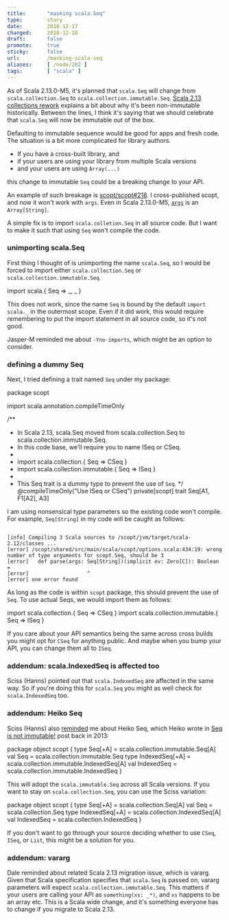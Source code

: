 ```yaml
---
title:       "masking scala.Seq"
type:        story
date:        2018-12-17
changed:     2018-12-18
draft:       false
promote:     true
sticky:      false
url:         /masking-scala-seq
aliases:     [ /node/282 ]
tags:        [ "scala" ]
---
```


  [1]: https://www.scala-lang.org/blog/2017/02/28/collections-rework.html#language-integration
  [218]: https://github.com/scopt/scopt/issues/218
  [args]: https://github.com/scala/scala/blob/v2.13.0-M5/src/library/scala/App.scala#L46
  [11317]: https://github.com/scala/bug/issues/11317
  [heiko]: https://hseeberger.wordpress.com/2013/10/25/attention-seq-is-not-immutable/

As of Scala 2.13.0-M5, it's planned that `scala.Seq` will change from `scala.collection.Seq` to `scala.collection.immutable.Seq`. [Scala 2.13 collections rework][1] explains a bit about why it's been non-immutable historically. Between the lines, I think it's saying that we should celebrate that `scala.Seq` will now be immutable out of the box.

Defaulting to immutable sequence would be good for apps and fresh code. The situation is a bit more complicated for library authors.

- If you have a cross-built library, and
- if your users are using your library from multiple Scala versions
- and your users are using `Array(...)`

this change to immutable `Seq` could be a breaking change to your API.

An example of such breakage is [scopt/scopt#218][218]. I cross-published scopt, and now it won't work with `args`. Even in Scala 2.13.0-M5, [`args`][args] is an `Array[String]`.

A simple fix is to import `scala.colletion.Seq` in all source code. But I want to make it such that using `Seq` won't compile the code.

### unimporting scala.Seq

First thing I thought of is unimporting the name `scala.Seq`, so I would be forced to import either `scala.collection.Seq` or `scala.collection.immutable.Seq`.

<scala>
import scala.{ Seq => _, _ }
</scala>

This does not work, since the name `Seq` is bound by the default `import scala._` in the outermost scope. Even if it did work, this would require remembering to put the import statement in all source code, so it's not good.

Jasper-M reminded me about `-Yno-imports`, which might be an option to consider.

### defining a dummy Seq

Next, I tried defining a trait named `Seq` under my package:

<scala>
package scopt

import scala.annotation.compileTimeOnly

/**
  * In Scala 2.13, scala.Seq moved from scala.collection.Seq to scala.collection.immutable.Seq.
  * In this code base, we'll require you to name ISeq or CSeq.
  *
  * import scala.collection.{ Seq => CSeq }
  * import scala.collection.immutable.{ Seq => ISeq }
  *
  * This Seq trait is a dummy type to prevent the use of `Seq`.
  */
@compileTimeOnly("Use ISeq or CSeq") private[scopt] trait Seq[A1, F1[A2], A3]
</scala>

I am using nonsensical type parameters so the existing code won't compile. For example, `Seq[String]` in my code will be caught as follows:

<code>
[info] Compiling 3 Scala sources to /scopt/jvm/target/scala-2.12/classes ...
[error] /scopt/shared/src/main/scala/scopt/options.scala:434:19: wrong number of type arguments for scopt.Seq, should be 3
[error]   def parse(args: Seq[String])(implicit ev: Zero[C]): Boolean =
[error]                   ^
[error] one error found
</code>

As long as the code is within `scopt` package, this should prevent the use of `Seq`. To use actual Seqs, we would import them as follows:

<scala>
import scala.collection.{ Seq => CSeq }
import scala.collection.immutable.{ Seq => ISeq }
</scala>

If you care about your API semantics being the same across cross builds you might opt for `CSeq` for anything public. And maybe when you bump your API, you can change them all to `ISeq`.

### addendum: scala.IndexedSeq is affected too

Sciss (Hanns) pointed out that `scala.IndexedSeq` are affected in the same way. So if you're doing this for `scala.Seq` you might as well check for `scala.IndexedSeq` too.

### addendum: Heiko Seq

Sciss (Hanns) also [reminded](https://www.reddit.com/r/scala/comments/a71pi3/masking_scalaseq/) me about Heiko Seq, which Heiko wrote in [Seq is not immutable!][heiko] post back in 2013:

<scala>
package object scopt {
  type Seq[+A] = scala.collection.immutable.Seq[A]
  val Seq = scala.collection.immutable.Seq
  type IndexedSeq[+A] = scala.collection.immutable.IndexedSeq[A]
  val IndexedSeq = scala.collection.immutable.IndexedSeq
}
</scala>

This will adopt the `scala.immutable.Seq` across all Scala versions. If you want to stay on `scala.collection.Seq`, you can use the Sciss variation:

<scala>
package object scopt {
  type Seq[+A] = scala.collection.Seq[A]
  val Seq = scala.collection.Seq
  type IndexedSeq[+A] = scala.collection.IndexedSeq[A]
  val IndexedSeq = scala.collection.IndexedSeq
}
</scala>

If you don't want to go through your source deciding whether to use `CSeq`, `ISeq`, or `List`, this might be a solution for you.

### addendum: vararg

Dale reminded about related Scala 2.13 migration issue, which is vararg.
Given that Scala specification specifies that `scala.Seq` is passed on, vararg parameters will expect `scala.collection.immutable.Seq`. This matters if your users are calling your API as `something(xs: _*)`, and `xs` happens to be an array etc. This is a Scala wide change, and it's something everyone has to change if you migrate to Scala 2.13.
